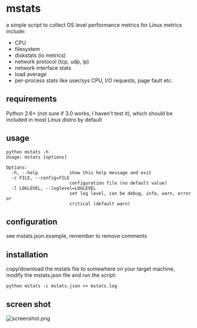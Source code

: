 # mstats
a simple script to collect OS level performance metrics for Linux
metrics include:
- CPU
- filesystem
- diskstats (io metrics)
- network protocol (tcp, udp, ip)
- network interface stats
- load average
- per-process stats like user/sys CPU, I/O requests, page fault etc.

## requirements
 Python 2.6+ (not sure if 3.0 works, I haven't test it), which should be included in most Linux distro by default
## usage
    python mstats -h
    Usage: mstats [options]

    Options:
      -h, --help            show this help message and exit
      -c FILE, --config=FILE
                            configuration file (no default value)
      -l LOGLEVEL, --loglevel=LOGLEVEL
                            set log level, can be debug, info, warn, error or
                            critical (default warn)

## configuration
 see mstats.json.example, remember to remove comments
## installation
 copy/download the mstats file to somewhere on your target machine, modify the mstats.json file and run the script:

    python mstats -c mstats.json >> mstats.log

## screen shot
![screenshot.png](https://raw.githubusercontent.com/mingbowan/mstats/master/screenshot.png)
